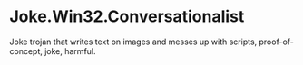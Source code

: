 # Joke.Win32.Conversationalist

Joke trojan that writes text on images and messes up with scripts, proof-of-concept, joke, harmful.
